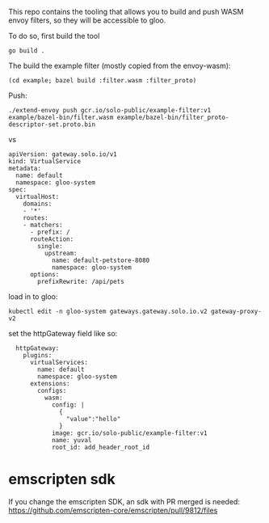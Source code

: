 This repo contains the tooling that allows you to build and push WASM envoy filters,
so they will be accessible to gloo.

To do so, first build the tool
```
go build .
```

The build the example filter (mostly copied from the envoy-wasm):
```
(cd example; bazel build :filter.wasm :filter_proto)
```

Push:
```
./extend-envoy push gcr.io/solo-public/example-filter:v1 example/bazel-bin/filter.wasm example/bazel-bin/filter_proto-descriptor-set.proto.bin
```

vs
```
apiVersion: gateway.solo.io/v1
kind: VirtualService
metadata:
  name: default
  namespace: gloo-system
spec: 
  virtualHost:
    domains:
    - '*'
    routes:
    - matchers:
      - prefix: /
      routeAction:
        single:
          upstream:
            name: default-petstore-8080
            namespace: gloo-system
      options:
        prefixRewrite: /api/pets

```

load in to gloo:
```
kubectl edit -n gloo-system gateways.gateway.solo.io.v2 gateway-proxy-v2
```

set the httpGateway field like so:
```
  httpGateway:
    plugins:
      virtualServices:
        name: default
        namespace: gloo-system
      extensions:
        configs:
          wasm:
            config: |
              {
                "value":"hello"
              }
            image: gcr.io/solo-public/example-filter:v1
            name: yuval
            root_id: add_header_root_id
```




# emscripten sdk
If you change the emscripten SDK, an sdk with PR merged is needed:
https://github.com/emscripten-core/emscripten/pull/9812/files